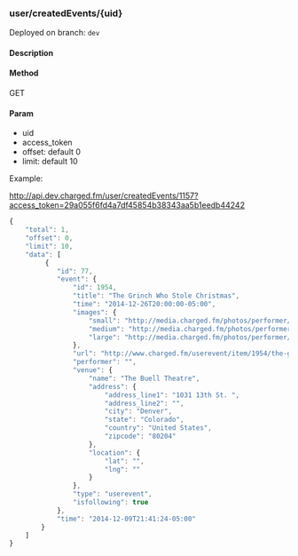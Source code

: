 ### **user/createdEvents/{uid}**

Deployed on branch: `dev`

#### **Description**

#### **Method**

GET

#### **Param**

- uid
- access_token
- offset: default 0
- limit: default 10

Example:

http://api.dev.charged.fm/user/createdEvents/1157?access_token=29a055f6fd4a7df45854b38343aa5b1eedb44242

```javascript
{
    "total": 1,
    "offset": 0,
    "limit": 10,
    "data": [
         {
            "id": 77,
            "event": {
                "id": 1954,
                "title": "The Grinch Who Stole Christmas",
                "time": "2014-12-26T20:00:00-05:00",
                "images": {
                    "small": "http://media.charged.fm/photos/performer/local/thumb.jpg",
                    "medium": "http://media.charged.fm/photos/performer/local/single.jpg",
                    "large": "http://media.charged.fm/photos/performer/local/single.jpg"
                },
                "url": "http://www.charged.fm/userevent/item/1954/the-grinch-who-stole-christmas",
                "performer": "",
                "venue": {
                    "name": "The Buell Theatre",
                    "address": {
                        "address_line1": "1031 13th St. ",
                        "address_line2": "",
                        "city": "Denver",
                        "state": "Colorado",
                        "country": "United States",
                        "zipcode": "80204"
                    },
                    "location": {
                        "lat": "",
                        "lng": ""
                    }
                },
                "type": "userevent",
                "isfollowing": true
            },
            "time": "2014-12-09T21:41:24-05:00"
        }
    ]
}
```
